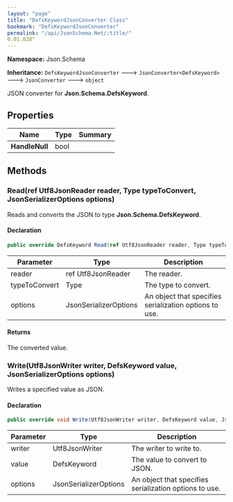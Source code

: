 ```yaml
---
layout: "page"
title: "DefsKeywordJsonConverter Class"
bookmark: "DefsKeywordJsonConverter"
permalink: "/api/JsonSchema.Net/:title/"
0.01.028"
---
```

**Namespace:** Json.Schema

**Inheritance:**
`DefsKeywordJsonConverter`
 🡒 
`JsonConverter<DefsKeyword>`
 🡒 
`JsonConverter`
 🡒 
`object`

JSON converter for **Json.Schema.DefsKeyword**.

## Properties

| Name | Type | Summary |
|---|---|---|
| **HandleNull** | bool |  |

## Methods

### Read(ref Utf8JsonReader reader, Type typeToConvert, JsonSerializerOptions options)

Reads and converts the JSON to type **Json.Schema.DefsKeyword**.

#### Declaration

```c#
public override DefsKeyword Read(ref Utf8JsonReader reader, Type typeToConvert, JsonSerializerOptions options)
```

| Parameter | Type | Description |
|---|---|---|
| reader | ref Utf8JsonReader | The reader. |
| typeToConvert | Type | The type to convert. |
| options | JsonSerializerOptions | An object that specifies serialization options to use. |


#### Returns

The converted value.

### Write(Utf8JsonWriter writer, DefsKeyword value, JsonSerializerOptions options)

Writes a specified value as JSON.

#### Declaration

```c#
public override void Write(Utf8JsonWriter writer, DefsKeyword value, JsonSerializerOptions options)
```

| Parameter | Type | Description |
|---|---|---|
| writer | Utf8JsonWriter | The writer to write to. |
| value | DefsKeyword | The value to convert to JSON. |
| options | JsonSerializerOptions | An object that specifies serialization options to use. |


